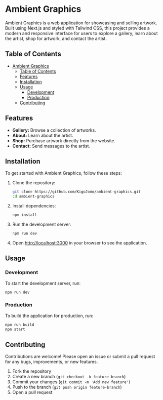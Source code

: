 # Ambient Graphics

Ambient Graphics is a web application for showcasing and selling artwork. Built using Next.js and styled with Tailwind CSS, this project provides a modern and responsive interface for users to explore a gallery, learn about the artist, shop for artwork, and contact the artist.

## Table of Contents

- [Ambient Graphics](#ambient-graphics)
  - [Table of Contents](#table-of-contents)
  - [Features](#features)
  - [Installation](#installation)
  - [Usage](#usage)
    - [Development](#development)
    - [Production](#production)
  - [Contributing](#contributing)

## Features

- **Gallery:** Browse a collection of artworks.
- **About:** Learn about the artist.
- **Shop:** Purchase artwork directly from the website.
- **Contact:** Send messages to the artist.

## Installation

To get started with Ambient Graphics, follow these steps:

1. Clone the repository:

   ```bash
   git clone https://github.com/KigoJomo/ambient-graphics.git
   cd ambient-graphics
   ```

2. Install dependencies:

   ```bash
   npm install
   ```

3. Run the development server:

   ```bash
   npm run dev
   ```

4. Open [http://localhost:3000](http://localhost:3000) in your browser to see the application.

## Usage

### Development

To start the development server, run:

```bash
npm run dev
```

### Production

To build the application for production, run:

```bash
npm run build
npm start
```

## Contributing

Contributions are welcome! Please open an issue or submit a pull request for any bugs, improvements, or new features.

1. Fork the repository
2. Create a new branch (`git checkout -b feature-branch`)
3. Commit your changes (`git commit -m 'Add new feature'`)
4. Push to the branch (`git push origin feature-branch`)
5. Open a pull request
